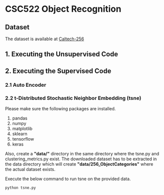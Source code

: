 # CSC522 Object Recognition

## Dataset
The dataset is available at [Caltech-256](http://www.vision.caltech.edu/Image_Datasets/Caltech256/)

## 1. Executing the Unsupervised Code

## 2. Executing the Supervised Code 
### 2.1 Auto Encoder
### 2.2 t-Distributed Stochastic Neighbor Embedding (tsne)
Please make sure the following packages are installed.
1. pandas
2. numpy
3. matplotlib
4. sklearn
5. tensorflow
6. keras

Also, create a **"data/"** directory in the same directory where the tsne.py and clustering_metrics.py exist. The downloaded dataset has to be extracted in the data directory which will create **"data/256_ObjectCategories"** where the actual dataset exists.

Execute the below command to run tsne on the provided data.

```python tsne.py```
